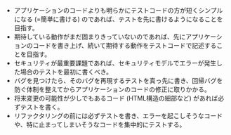 * アプリケーションのコードよりも明らかにテストコードの方が短くシンプルになる (=簡単に書ける) のであれば、テストを先に書けるようになることを目指す。
* 期待している動作がまだ固まりきっていないのであれば、先にアプリケーションのコードを書き上げ、続いて期待する動作をテストコードで記述することを目指す。
* セキュリティが最重要課題であれば、セキュリティモデルでエラーが発生した場合のテストを最初に書くべき。
* バグを見つけたら、そのバグを再現するテストを真っ先に書き、回帰バグを防ぐ体制を整えてからアプリケーションのコードの修正に取りかかる。
* 将来変更の可能性が少しでもあるコード (HTML構造の細部など) があれば必ずテストを書く。
* リファクタリングの前には必ずテストを書き、エラーを起こしそうなコードや、特に止まってしまいそうなコードを集中的にテストする。